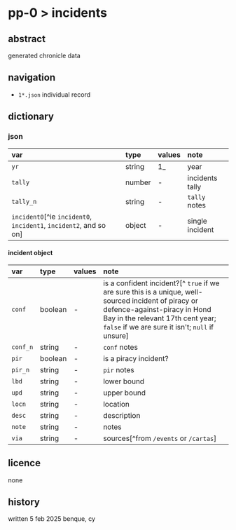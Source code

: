 # pp-0 > incidents
## abstract
generated chronicle data
## navigation
- `1*.json` individual record
## dictionary
### json

| var | type | values | note |
|:--|:--|:--|:--|
| `yr` | string | 1_ | year |
| `tally` | number | - | incidents tally |
| `tally_n` | string | - | `tally` notes |
| `incident0`[^ie `incident0`, `incident1`, `incident2`, and so on] | object | - | single incident |

#### incident object

| var | type | values | note |
|:--|:--|:--|:--|
| `conf` | boolean | - | is a confident incident?[^ `true` if we are sure this is a unique, well-sourced incident of piracy or defence-against-piracy in Hond Bay in the relevant 17th cent year; `false` if we are sure it isn't; `null` if unsure] |
| `conf_n` | string | - | `conf` notes |
| `pir` | boolean | - | is a piracy incident? |
| `pir_n` | string | - | `pir` notes |
| `lbd` | string | - | lower bound |
| `upd` | string | - | upper bound |
| `locn` | string | - | location |
| `desc` | string | - | description |
| `note` | string | - | notes |
| `via` | string | - | sources[^from `/events` or `/cartas`] |

## licence
none
## history
written 5 feb 2025 benque, cy